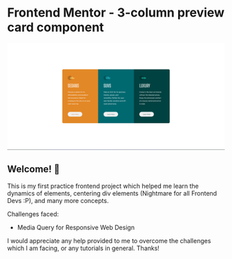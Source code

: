 # Frontend Mentor - 3-column preview card component

![Design preview for the 3-column preview card component coding challenge](./design/finaldesign.png)

## Welcome! 👋

This is my first practice frontend project which helped me learn the dynamics of elements, centering div elements (Nightmare for all Frontend Devs :P), and many more concepts. 

Challenges faced:
  - Media Query for Responsive Web Design

I would appreciate any help provided to me to overcome the challenges which I am facing, or any tutorials in general. Thanks!
